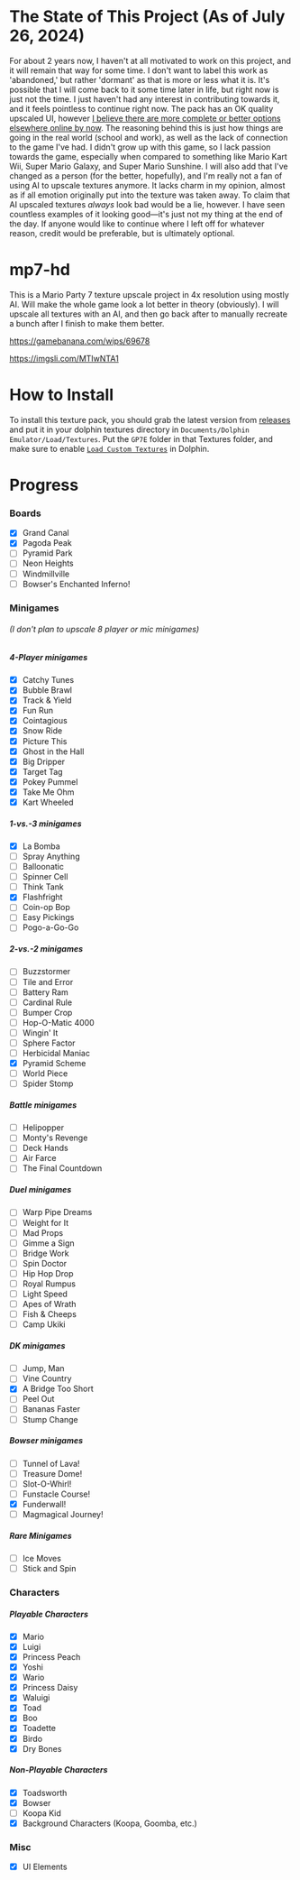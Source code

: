 # The State of This Project (As of July 26, 2024)
For about 2 years now, I haven't at all motivated to work on this project, and it will remain that way for some time. I don't want to label this work as 'abandoned,' but rather 'dormant' as that is more or less what it is. It's possible that I will come back to it some time later in life, but right now is just not the time. I just haven't had any interest in contributing towards it, and it feels pointless to continue right now. The pack has an OK quality upscaled UI, however [I believe there are more complete or better options elsewhere online by now](https://forums.dolphin-emu.org/Thread-mario-party-4-7-hd-ai-24-11-2022). The reasoning behind this is just how things are going in the real world (school and work), as well as the lack of connection to the game I've had. I didn't grow up with this game, so I lack passion towards the game, especially when compared to something like Mario Kart Wii, Super Mario Galaxy, and Super Mario Sunshine. I will also add that I've changed as a person (for the better, hopefully), and I'm really not a fan of using AI to upscale textures anymore. It lacks charm in my opinion, almost as if all emotion originally put into the texture was taken away. To claim that AI upscaled textures *always* look bad would be a lie, however. I have seen countless examples of it looking good—it's just not my thing at the end of the day. If anyone would like to continue where I left off for whatever reason, credit would be preferable, but is ultimately optional.

# mp7-hd
This is a Mario Party 7 texture upscale project in 4x resolution using mostly AI. Will make the whole game look a lot better in theory (obviously). I will upscale all textures with an AI, and then go back after to manually recreate a bunch after I finish to make them better.

https://gamebanana.com/wips/69678

https://imgsli.com/MTIwNTA1
 
# How to Install

To install this texture pack, you should grab the latest version from [releases](https://github.com/Najatski/mp7-hd/releases) and put it in your dolphin textures directory in `Documents/Dolphin Emulator/Load/Textures`. Put the `GP7E` folder in that Textures folder, and make sure to enable [`Load Custom Textures`](https://imgur.com/a/Vs4fj0J) in Dolphin.
 
# Progress
 
### Boards
 
- [X] Grand Canal
- [X] Pagoda Peak
- [ ] Pyramid Park
- [ ] Neon Heights
- [ ] Windmillville
- [ ] Bowser's Enchanted Inferno!

### Minigames
###### (I don't plan to upscale 8 player or mic minigames)

##### 4-Player minigames

- [X] Catchy Tunes
- [X] Bubble Brawl
- [X] Track & Yield
- [X] Fun Run
- [X] Cointagious
- [X] Snow Ride
- [X] Picture This
- [X] Ghost in the Hall
- [X] Big Dripper
- [X] Target Tag
- [X] Pokey Pummel
- [X] Take Me Ohm
- [X] Kart Wheeled

##### 1-vs.-3 minigames

- [X] La Bomba
- [ ] Spray Anything
- [ ] Balloonatic
- [ ] Spinner Cell
- [ ] Think Tank
- [X] Flashfright
- [ ] Coin-op Bop
- [ ] Easy Pickings
- [ ] Pogo-a-Go-Go

##### 2-vs.-2 minigames

- [ ] Buzzstormer
- [ ] Tile and Error
- [ ] Battery Ram
- [ ] Cardinal Rule
- [ ] Bumper Crop
- [ ] Hop-O-Matic 4000
- [ ] Wingin' It
- [ ] Sphere Factor
- [ ] Herbicidal Maniac
- [X] Pyramid Scheme
- [ ] World Piece
- [ ] Spider Stomp

##### Battle minigames

- [ ] Helipopper
- [ ] Monty's Revenge
- [ ] Deck Hands
- [ ] Air Farce
- [ ] The Final Countdown

##### Duel minigames

- [ ] Warp Pipe Dreams
- [ ] Weight for It
- [ ] Mad Props
- [ ] Gimme a Sign
- [ ] Bridge Work
- [ ] Spin Doctor
- [ ] Hip Hop Drop
- [ ] Royal Rumpus
- [ ] Light Speed
- [ ] Apes of Wrath
- [ ] Fish & Cheeps
- [ ] Camp Ukiki

##### DK minigames

- [ ] Jump, Man
- [ ] Vine Country
- [X] A Bridge Too Short
- [ ] Peel Out
- [ ] Bananas Faster
- [ ] Stump Change

##### Bowser minigames

- [ ] Tunnel of Lava!
- [ ] Treasure Dome!
- [ ] Slot-O-Whirl!
- [ ] Funstacle Course!
- [X] Funderwall!
- [ ] Magmagical Journey!

##### Rare Minigames
- [ ] Ice Moves
- [ ] Stick and Spin

### Characters
 
##### Playable Characters
 
 - [X] Mario
 - [X] Luigi
 - [X] Princess Peach
 - [X] Yoshi
 - [X] Wario
 - [X] Princess Daisy
 - [X] Waluigi
 - [X] Toad
 - [X] Boo
 - [X] Toadette
 - [X] Birdo
 - [X] Dry Bones
 
##### Non-Playable Characters
 
 - [X] Toadsworth
 - [X] Bowser
 - [ ] Koopa Kid
 - [X] Background Characters (Koopa, Goomba, etc.)
 
 ### Misc
 
 - [X] UI Elements
